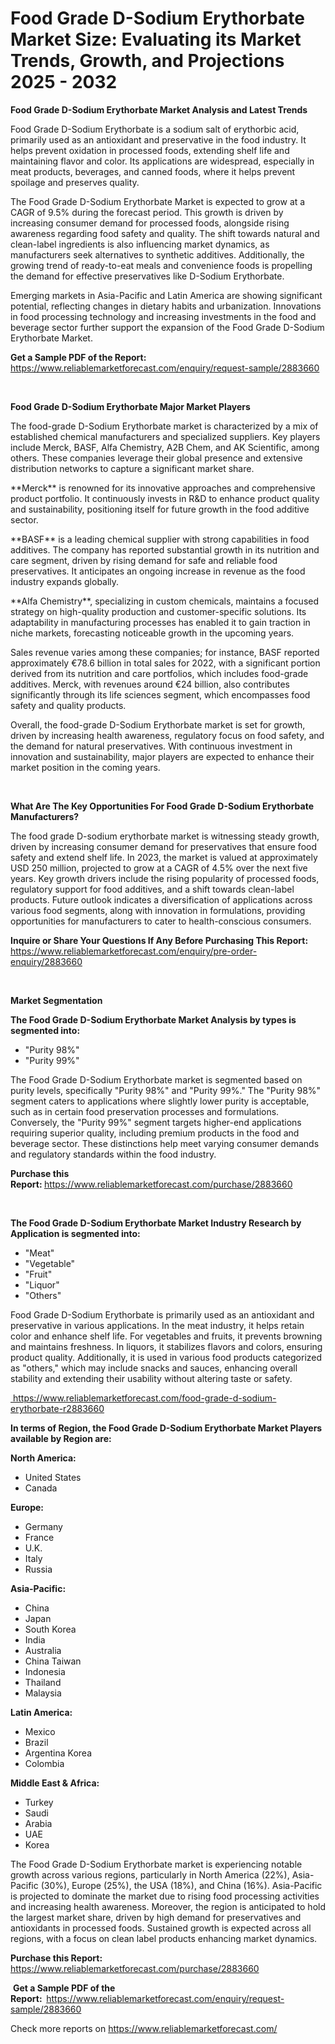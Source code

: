<p><h1>Food Grade D-Sodium Erythorbate Market Size: Evaluating its Market Trends, Growth, and Projections 2025 - 2032</h1></p><p><strong>Food Grade D-Sodium Erythorbate Market Analysis and Latest Trends</strong></p>
<p><p>Food Grade D-Sodium Erythorbate is a sodium salt of erythorbic acid, primarily used as an antioxidant and preservative in the food industry. It helps prevent oxidation in processed foods, extending shelf life and maintaining flavor and color. Its applications are widespread, especially in meat products, beverages, and canned foods, where it helps prevent spoilage and preserves quality.</p><p>The Food Grade D-Sodium Erythorbate Market is expected to grow at a CAGR of 9.5% during the forecast period. This growth is driven by increasing consumer demand for processed foods, alongside rising awareness regarding food safety and quality. The shift towards natural and clean-label ingredients is also influencing market dynamics, as manufacturers seek alternatives to synthetic additives. Additionally, the growing trend of ready-to-eat meals and convenience foods is propelling the demand for effective preservatives like D-Sodium Erythorbate.</p><p>Emerging markets in Asia-Pacific and Latin America are showing significant potential, reflecting changes in dietary habits and urbanization. Innovations in food processing technology and increasing investments in the food and beverage sector further support the expansion of the Food Grade D-Sodium Erythorbate Market.</p></p>
<p><strong>Get a Sample PDF of the Report:&nbsp;</strong> <a href="https://www.reliablemarketforecast.com/enquiry/request-sample/2883660?utm_campaign=3310&utm_medium=2&utm_source=Github&utm_content=ia&utm_term=13032025&utm_id=food-grade-d-sodium-erythorbate">https://www.reliablemarketforecast.com/enquiry/request-sample/2883660</a></p>
<p>&nbsp;</p>
<p><strong>Food Grade D-Sodium Erythorbate Major Market Players</strong></p>
<p><p>The food-grade D-Sodium Erythorbate market is characterized by a mix of established chemical manufacturers and specialized suppliers. Key players include Merck, BASF, Alfa Chemistry, A2B Chem, and AK Scientific, among others. These companies leverage their global presence and extensive distribution networks to capture a significant market share.</p><p>**Merck** is renowned for its innovative approaches and comprehensive product portfolio. It continuously invests in R&D to enhance product quality and sustainability, positioning itself for future growth in the food additive sector.</p><p>**BASF** is a leading chemical supplier with strong capabilities in food additives. The company has reported substantial growth in its nutrition and care segment, driven by rising demand for safe and reliable food preservatives. It anticipates an ongoing increase in revenue as the food industry expands globally.</p><p>**Alfa Chemistry**, specializing in custom chemicals, maintains a focused strategy on high-quality production and customer-specific solutions. Its adaptability in manufacturing processes has enabled it to gain traction in niche markets, forecasting noticeable growth in the upcoming years.</p><p>Sales revenue varies among these companies; for instance, BASF reported approximately €78.6 billion in total sales for 2022, with a significant portion derived from its nutrition and care portfolios, which includes food-grade additives. Merck, with revenues around €24 billion, also contributes significantly through its life sciences segment, which encompasses food safety and quality products.</p><p>Overall, the food-grade D-Sodium Erythorbate market is set for growth, driven by increasing health awareness, regulatory focus on food safety, and the demand for natural preservatives. With continuous investment in innovation and sustainability, major players are expected to enhance their market position in the coming years.</p></p>
<p>&nbsp;</p>
<p><strong>What Are The Key Opportunities For Food Grade D-Sodium Erythorbate Manufacturers?</strong></p>
<p><p>The food grade D-sodium erythorbate market is witnessing steady growth, driven by increasing consumer demand for preservatives that ensure food safety and extend shelf life. In 2023, the market is valued at approximately USD 250 million, projected to grow at a CAGR of 4.5% over the next five years. Key growth drivers include the rising popularity of processed foods, regulatory support for food additives, and a shift towards clean-label products. Future outlook indicates a diversification of applications across various food segments, along with innovation in formulations, providing opportunities for manufacturers to cater to health-conscious consumers.</p></p>
<p><strong>Inquire or Share Your Questions If Any Before Purchasing This Report:</strong> <a href="https://www.reliablemarketforecast.com/enquiry/pre-order-enquiry/2883660?utm_campaign=3310&utm_medium=2&utm_source=Github&utm_content=ia&utm_term=13032025&utm_id=food-grade-d-sodium-erythorbate">https://www.reliablemarketforecast.com/enquiry/pre-order-enquiry/2883660</a></p>
<p>&nbsp;</p>
<p><strong>Market Segmentation</strong></p>
<p><strong>The Food Grade D-Sodium Erythorbate Market Analysis by types is segmented into:</strong></p>
<p><ul><li>"Purity 98%"</li><li>"Purity 99%"</li></ul></p>
<p><p>The Food Grade D-Sodium Erythorbate market is segmented based on purity levels, specifically "Purity 98%" and "Purity 99%." The "Purity 98%" segment caters to applications where slightly lower purity is acceptable, such as in certain food preservation processes and formulations. Conversely, the "Purity 99%" segment targets higher-end applications requiring superior quality, including premium products in the food and beverage sector. These distinctions help meet varying consumer demands and regulatory standards within the food industry.</p></p>
<p><strong>Purchase this Report:&nbsp;</strong><a href="https://www.reliablemarketforecast.com/purchase/2883660?utm_campaign=3310&utm_medium=2&utm_source=Github&utm_content=ia&utm_term=13032025&utm_id=food-grade-d-sodium-erythorbate">https://www.reliablemarketforecast.com/purchase/2883660</a></p>
<p>&nbsp;</p>
<p><strong>The Food Grade D-Sodium Erythorbate Market Industry Research by Application is segmented into:</strong></p>
<p><ul><li>"Meat"</li><li>"Vegetable"</li><li>"Fruit"</li><li>"Liquor"</li><li>"Others"</li></ul></p>
<p><p>Food Grade D-Sodium Erythorbate is primarily used as an antioxidant and preservative in various applications. In the meat industry, it helps retain color and enhance shelf life. For vegetables and fruits, it prevents browning and maintains freshness. In liquors, it stabilizes flavors and colors, ensuring product quality. Additionally, it is used in various food products categorized as "others," which may include snacks and sauces, enhancing overall stability and extending their usability without altering taste or safety.</p></p>
<p><a href="https://www.reliablemarketforecast.com/food-grade-d-sodium-erythorbate-r2883660?utm_campaign=3310&utm_medium=2&utm_source=Github&utm_content=ia&utm_term=13032025&utm_id=food-grade-d-sodium-erythorbate">&nbsp;https://www.reliablemarketforecast.com/food-grade-d-sodium-erythorbate-r2883660</a></p>
<p><strong>In terms of Region, the Food Grade D-Sodium Erythorbate Market Players available by Region are:</strong></p>
<p>
    <p> <strong> North America: </strong>
        <ul>
            <li>United States</li>
            <li>Canada</li>
        </ul>
        </p> 
    <p> <strong> Europe: </strong>
        <ul>
            <li>Germany</li>
            <li>France</li>
            <li>U.K.</li>
            <li>Italy</li>
            <li>Russia</li>
        </ul>
        </p> 
    <p> <strong> Asia-Pacific: </strong>
        <ul>
            <li>China</li>
            <li>Japan</li>
            <li>South Korea</li>
            <li>India</li>
            <li>Australia</li>
            <li>China Taiwan</li>
            <li>Indonesia</li>
            <li>Thailand</li>
            <li>Malaysia</li>
        </ul>
        </p> 
    <p> <strong> Latin America: </strong>
        <ul>
            <li>Mexico</li>
            <li>Brazil</li>
            <li>Argentina Korea</li>
            <li>Colombia</li>
        </ul>
        </p> 
    <p> <strong> Middle East & Africa: </strong>
        <ul>
            <li>Turkey</li>
            <li>Saudi</li>
            <li>Arabia</li>
            <li>UAE</li>
            <li>Korea</li>
        </ul>
    </p>
    </p>
<p><p>The Food Grade D-Sodium Erythorbate market is experiencing notable growth across various regions, particularly in North America (22%), Asia-Pacific (30%), Europe (25%), the USA (18%), and China (16%). Asia-Pacific is projected to dominate the market due to rising food processing activities and increasing health awareness. Moreover, the region is anticipated to hold the largest market share, driven by high demand for preservatives and antioxidants in processed foods. Sustained growth is expected across all regions, with a focus on clean label products enhancing market dynamics.</p></p>
<p><strong>Purchase this Report: </strong><a href="https://www.reliablemarketforecast.com/purchase/2883660?utm_campaign=3310&utm_medium=2&utm_source=Github&utm_content=ia&utm_term=13032025&utm_id=food-grade-d-sodium-erythorbate">https://www.reliablemarketforecast.com/purchase/2883660</a></p>
<p>&nbsp;<strong>Get a Sample PDF of the Report:&nbsp;&nbsp;</strong><a href="https://www.reliablemarketforecast.com/enquiry/request-sample/2883660?utm_campaign=3310&utm_medium=2&utm_source=Github&utm_content=ia&utm_term=13032025&utm_id=food-grade-d-sodium-erythorbate">https://www.reliablemarketforecast.com/enquiry/request-sample/2883660</a></p>
<p><strong></strong></p>
<p>Check more reports on <a href="https://www.reliablemarketforecast.com/?utm_campaign=3310&utm_medium=2&utm_source=Github&utm_content=ia&utm_term=13032025&utm_id=food-grade-d-sodium-erythorbate">https://www.reliablemarketforecast.com/</a></p>